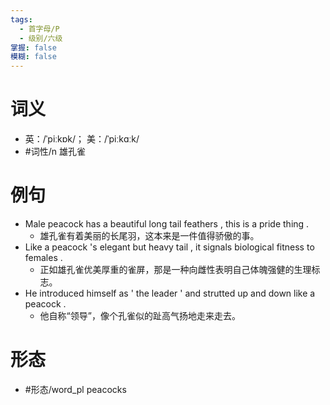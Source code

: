 ```yaml
---
tags:
  - 首字母/P
  - 级别/六级
掌握: false
模糊: false
---
```

# 词义
- 英：/ˈpiːkɒk/； 美：/ˈpiːkɑːk/
- #词性/n  雄孔雀
# 例句
- Male peacock has a beautiful long tail feathers , this is a pride thing .
	- 雄孔雀有着美丽的长尾羽，这本来是一件值得骄傲的事。
- Like a peacock 's elegant but heavy tail , it signals biological fitness to females .
	- 正如雄孔雀优美厚重的雀屏，那是一种向雌性表明自己体魄强健的生理标志。
- He introduced himself as ' the leader ' and strutted up and down like a peacock .
	- 他自称“领导”，像个孔雀似的趾高气扬地走来走去。
# 形态
- #形态/word_pl peacocks
